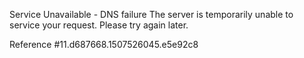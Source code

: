 Service Unavailable - DNS failure The server is temporarily unable to service your request. Please try again later.

Reference #11.d687668.1507526045.e5e92c8